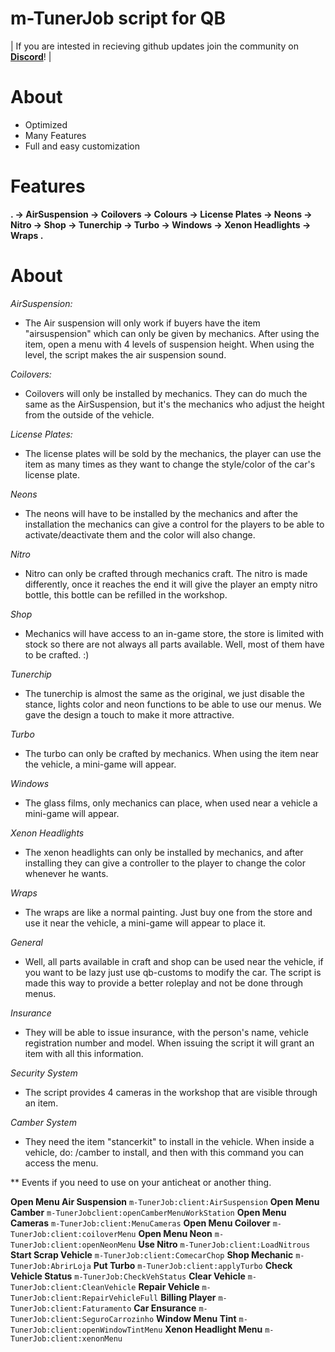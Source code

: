 # m-TunerJob script for QB

| If you are intested in recieving github updates join the community on **[Discord](https://discord.gg/svmzYehU8R)**! |

# About
- Optimized
- Many Features
- Full and easy customization

# Features
**.
-> AirSuspension
-> Coilovers
-> Colours
-> License Plates
-> Neons
-> Nitro
-> Shop
-> Tunerchip
-> Turbo
-> Windows
-> Xenon Headlights
-> Wraps
.**

# About
*AirSuspension:*
- The Air suspension will only work if buyers have the item "airsuspension" which can only be given by mechanics. After using the item, open a menu with 4 levels of suspension height. When using the level, the script makes the air suspension sound.

*Coilovers:*
- Coilovers will only be installed by mechanics. They can do much the same as the AirSuspension, but it's the mechanics who adjust the height from the outside of the vehicle.

*License Plates:*
- The license plates will be sold by the mechanics, the player can use the item as many times as they want to change the style/color of the car's license plate.

*Neons*
- The neons will have to be installed by the mechanics and after the installation the mechanics can give a control for the players to be able to activate/deactivate them and the color will also change.

*Nitro*
- Nitro can only be crafted through mechanics craft. The nitro is made differently, once it reaches the end it will give the player an empty nitro bottle, this bottle can be refilled in the workshop.

*Shop*
- Mechanics will have access to an in-game store, the store is limited with stock so there are not always all parts available. Well, most of them have to be crafted. :)

*Tunerchip*
- The tunerchip is almost the same as the original, we just disable the stance, lights color and neon functions to be able to use our menus. We gave the design a touch to make it more attractive.

*Turbo*
- The turbo can only be crafted by mechanics. When using the item near the vehicle, a mini-game will appear.

*Windows*
- The glass films, only mechanics can place, when used near a vehicle a mini-game will appear.

*Xenon Headlights*
- The xenon headlights can only be installed by mechanics, and after installing they can give a controller to the player to change the color whenever he wants.

*Wraps*
- The wraps are like a normal painting. Just buy one from the store and use it near the vehicle, a mini-game will appear to place it.

*General*
- Well, all parts available in craft and shop can be used near the vehicle, if you want to be lazy just use qb-customs to modify the car. The script is made this way to provide a better roleplay and not be done through menus.

*Insurance*
- They will be able to issue insurance, with the person's name, vehicle registration number and model. When issuing the script it will grant an item with all this information.

*Security System*
- The script provides 4 cameras in the workshop that are visible through an item.

*Camber System*
- They need the item "stancerkit" to install in the vehicle. When inside a vehicle, do: /camber to install, and then with this command you can access the menu.




** Events if you need to use on your anticheat or another thing.

**Open Menu Air Suspension**
```m-TunerJob:client:AirSuspension```
**Open Menu Camber**
```m-TunerJobclient:openCamberMenuWorkStation```
**Open Menu Cameras**
```m-TunerJob:client:MenuCameras```
**Open Menu Coilover**
```m-TunerJob:client:coiloverMenu```
**Open Menu Neon**
```m-TunerJob:client:openNeonMenu```
**Use Nitro**
```m-TunerJob:client:LoadNitrous```
**Start Scrap Vehicle**
```m-TunerJob:client:ComecarChop```
**Shop Mechanic**
```m-TunerJob:AbrirLoja```
**Put Turbo**
```m-TunerJob:client:applyTurbo```
**Check Vehicle Status**
```m-TunerJob:CheckVehStatus```
**Clear Vehicle**
```m-TunerJob:client:CleanVehicle```
**Repair Vehicle**
```m-TunerJob:client:RepairVehicleFull```
**Billing Player**
```m-TunerJob:client:Faturamento```
**Car Ensurance**
```m-TunerJob:client:SeguroCarrozinho```
**Window Menu Tint**
```m-TunerJob:client:openWindowTintMenu```
**Xenon Headlight Menu**
```m-TunerJob:client:xenonMenu```